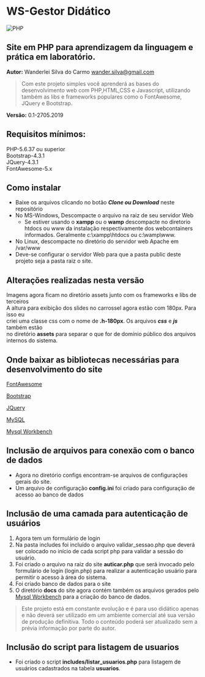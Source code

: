 WS-Gestor Didático
==================

![PHP](https://www.bryanmarshall.com/wp-content/uploads/php_mysql_logo.jpg)


Site em PHP para aprendizagem da linguagem e prática em laboratório.
-------------------------------------------------------

**Autor:**  Wanderlei Silva do Carmo  <wander.silva@gmail.com>

>Com este projeto simples você aprenderá as bases do desenvolvimento web com PHP,HTML,CSS e Javascript, utilizando também as libs e frameworks populares como o FontAwesome, JQuery e Bootstrap.  

**Versão:** 0.1-2705.2019

Requisitos mínimos:
------------------

PHP-5.6.37 ou superior  
Bootstrap-4.3.1  
JQuery-4.3.1  
FontAwesome-5.x  


Como instalar
-------------

* Baixe os arquivos clicando no botão **_Clone ou Download_** neste repositório
* No MS-Windows, Descompacte o arquivo na raiz de seu servidor Web
  + Se estiver usando o **__xampp__** ou o **__wamp__** descompacte no diretorio htdocs ou www da instalação respectivamente dos webcontainers informados. Geralmente c:\xampp\htdocs ou c:\wamp\www.
* No Linux, descompacte no diretório do servidor web Apache em /var/www
* Deve-se configurar o servidor Web para que a pasta public deste projeto seja a pasta raiz o site.

Alterações realizadas nesta versão
-----------------------------------
Imagens agora ficam no diretório assets junto com os frameworks e libs de terceiros  
A altura para exibição dos slides no carrossel agora estão com 180px. Para isso eu  
criei uma classe css com o nome de **.h-180px**. Os arquivos **_css_** e **_js_** também estão  
no diretório **assets** para separar o que for de domínio público dos arquivos internos do sistema.  

Onde baixar as bibliotecas necessárias para desenvolvimento do site
-----------------------------------------------------------


[FontAwesome](https://use.fontawesome.com/releases/v5.8.2/fontawesome-free-5.8.2-web.zip)


[Bootstrap](https://github.com/twbs/bootstrap/releases/download/v4.3.1/bootstrap-4.3.1-dist.zip)


[JQuery](https://code.jquery.com/jquery-3.4.1.min.js)


[MySQL](https://dev.mysql.com/downloads/windows/)


[Mysql Workbench](https://dev.mysql.com/downloads/workbench/)



Inclusão de arquivos para conexão com o banco de dados
------------------------------------------------------

* Agora no diretório configs encontram-se arquivos de configurações gerais do site.
* Um arquivo de configuração **config.ini** foi criado para configuração de acesso ao banco de dados

Inclusão de uma camada para autenticação de usuários
----------------------------------------------------

1. Agora tem um formulário de login
2. Na pasta includes foi incluído o arquivo validar_sessao.php que deverá ser colocado no início de cada script php para validar a sessão do usuário.  
3. Foi criado o arquivo na raiz do site **auticar.php** que será invocado pelo formulário de login (login.php) para realizar a autenticação usuário para permitir o acesso à área do sistema.
4. Foi criado banco de dados para o site
5. O diretório __docs__ do site agora contém também os arquivos gerados pelo [Mysql Workbench](https://dev.mysql.com/downloads/workbench/) para a criação do banco de dados.


>Este projeto está em constante evolução e é para uso didático apenas e não deverá ser utilizado em um ambiente comercial até sua versão de produção definitiva. Todo o conteúdo poderá ser atualizado sem a prévia informação por parte do autor.


Inclusão do script para listagem de usuarios
--------------------------------------------

* Foi criado o script **includes/listar_usuarios.php** para listagem de usuários cadastrados na tabela **usuarios**.





